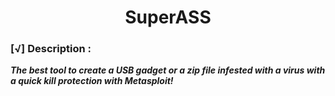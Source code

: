 
<h1 align="center">SuperASS</h1>

### [√] Description :

***The best tool to create a USB gadget or a zip file infested with a virus with a quick kill protection with Metasploit!***
